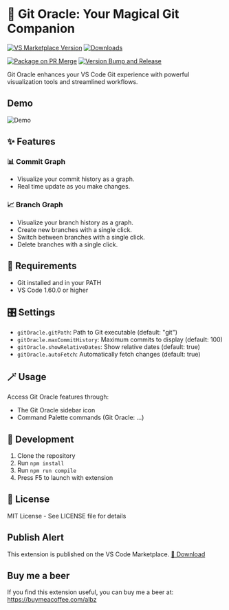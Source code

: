 # 🔮 Git Oracle: Your Magical Git Companion

[![VS Marketplace Version](https://img.shields.io/visual-studio-marketplace/v/AlbertoBarrago.git-oracle)](https://marketplace.visualstudio.com/items?itemName=AlbertoBarrago.git-oracle)
[![Downloads](https://img.shields.io/visual-studio-marketplace/d/AlbertoBarrago.git-oracle)](https://marketplace.visualstudio.com/items?itemName=AlbertoBarrago.git-oracle)

[![Package on PR Merge](https://github.com/AlbertoBarrago/git-oracle/actions/workflows/package-on-pr.yml/badge.svg)](https://github.com/AlbertoBarrago/git-oracle/actions/workflows/package-on-pr.yml)
[![Version Bump and Release](https://github.com/AlbertoBarrago/git-oracle/actions/workflows/version-bump.yml/badge.svg)](https://github.com/AlbertoBarrago/git-oracle/actions/workflows/version-bump.yml)

Git Oracle enhances your VS Code Git experience with powerful visualization tools and streamlined workflows.

## Demo 
![Demo](./images/demo.gif)

## ✨ Features

### 📊 Commit Graph
- Visualize your commit history as a graph.
- Real time update as you make changes.

### 📈 Branch Graph
- Visualize your branch history as a graph.
- Create new branches with a single click.
- Switch between branches with a single click.
- Delete branches with a single click.

## 🧰 Requirements
- Git installed and in your PATH
- VS Code 1.60.0 or higher

## 🎛️ Settings

* `gitOracle.gitPath`: Path to Git executable (default: "git")
* `gitOracle.maxCommitHistory`: Maximum commits to display (default: 100)
* `gitOracle.showRelativeDates`: Show relative dates (default: true)
* `gitOracle.autoFetch`: Automatically fetch changes (default: true)

## 🪄 Usage

Access Git Oracle features through:
- The Git Oracle sidebar icon
- Command Palette commands (Git Oracle: ...)

## 🧪 Development

1. Clone the repository
2. Run `npm install`
3. Run `npm run compile`
4. Press F5 to launch with extension

## 📄 License

MIT License - See LICENSE file for details

## Publish Alert 
This extension is published on the VS Code Marketplace.
[🚀 Download](https://marketplace.visualstudio.com/items?itemName=AlbertoBarrago.git-oracle)

## Buy me a beer 
If you find this extension useful, you can buy me a beer at:
https://buymeacoffee.com/albz

